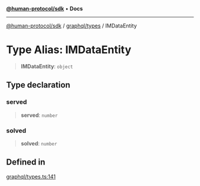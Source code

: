 [**@human-protocol/sdk**](../../../README.md) • **Docs**

***

[@human-protocol/sdk](../../../modules.md) / [graphql/types](../README.md) / IMDataEntity

# Type Alias: IMDataEntity

> **IMDataEntity**: `object`

## Type declaration

### served

> **served**: `number`

### solved

> **solved**: `number`

## Defined in

[graphql/types.ts:141](https://github.com/humanprotocol/human-protocol/blob/9ddd51f9c9a3ec97c56d6ffbca5fe9048b9ea0f8/packages/sdk/typescript/human-protocol-sdk/src/graphql/types.ts#L141)
